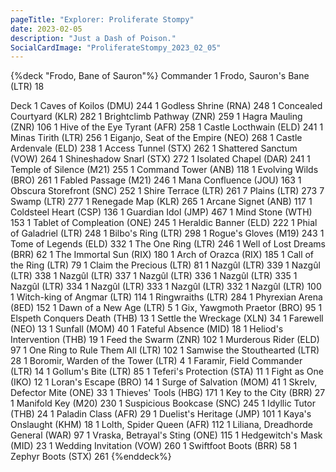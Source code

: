 ```yaml
---
pageTitle: "Explorer: Proliferate Stompy"
date: 2023-02-05
description: "Just a Dash of Poison."
SocialCardImage: "ProliferateStompy_2023_02_05"
---
```


{%deck "Frodo, Bane of Sauron"%}
Commander
1 Frodo, Sauron's Bane (LTR) 18

Deck
1 Caves of Koilos (DMU) 244
1 Godless Shrine (RNA) 248
1 Concealed Courtyard (KLR) 282
1 Brightclimb Pathway (ZNR) 259
1 Hagra Mauling (ZNR) 106
1 Hive of the Eye Tyrant (AFR) 258
1 Castle Locthwain (ELD) 241
1 Minas Tirith (LTR) 256
1 Eiganjo, Seat of the Empire (NEO) 268
1 Castle Ardenvale (ELD) 238
1 Access Tunnel (STX) 262
1 Shattered Sanctum (VOW) 264
1 Shineshadow Snarl (STX) 272
1 Isolated Chapel (DAR) 241
1 Temple of Silence (M21) 255
1 Command Tower (ANB) 118
1 Evolving Wilds (BRO) 261
1 Fabled Passage (M21) 246
1 Mana Confluence (JOU) 163
1 Obscura Storefront (SNC) 252
1 Shire Terrace (LTR) 261
7 Plains (LTR) 273
7 Swamp (LTR) 277
1 Renegade Map (KLR) 265
1 Arcane Signet (ANB) 117
1 Coldsteel Heart (CSP) 136
1 Guardian Idol (JMP) 467
1 Mind Stone (WTH) 153
1 Tablet of Compleation (ONE) 245
1 Heraldic Banner (ELD) 222
1 Phial of Galadriel (LTR) 248
1 Bilbo's Ring (LTR) 298
1 Rogue's Gloves (M19) 243
1 Tome of Legends (ELD) 332
1 The One Ring (LTR) 246
1 Well of Lost Dreams (BRR) 62
1 The Immortal Sun (RIX) 180
1 Arch of Orazca (RIX) 185
1 Call of the Ring (LTR) 79
1 Claim the Precious (LTR) 81
1 Nazgûl (LTR) 339
1 Nazgûl (LTR) 338
1 Nazgûl (LTR) 337
1 Nazgûl (LTR) 336
1 Nazgûl (LTR) 335
1 Nazgûl (LTR) 334
1 Nazgûl (LTR) 333
1 Nazgûl (LTR) 332
1 Nazgûl (LTR) 100
1 Witch-king of Angmar (LTR) 114
1 Ringwraiths (LTR) 284
1 Phyrexian Arena (8ED) 152
1 Dawn of a New Age (LTR) 5
1 Gix, Yawgmoth Praetor (BRO) 95
1 Elspeth Conquers Death (THB) 13
1 Settle the Wreckage (XLN) 34
1 Farewell (NEO) 13
1 Sunfall (MOM) 40
1 Fateful Absence (MID) 18
1 Heliod's Intervention (THB) 19
1 Feed the Swarm (ZNR) 102
1 Murderous Rider (ELD) 97
1 One Ring to Rule Them All (LTR) 102
1 Samwise the Stouthearted (LTR) 28
1 Boromir, Warden of the Tower (LTR) 4
1 Faramir, Field Commander (LTR) 14
1 Gollum's Bite (LTR) 85
1 Teferi's Protection (STA) 11
1 Fight as One (IKO) 12
1 Loran's Escape (BRO) 14
1 Surge of Salvation (MOM) 41
1 Skrelv, Defector Mite (ONE) 33
1 Thieves' Tools (HBG) 171
1 Key to the City (BRR) 27
1 Manifold Key (M20) 230
1 Suspicious Bookcase (SNC) 245
1 Idyllic Tutor (THB) 24
1 Paladin Class (AFR) 29
1 Duelist's Heritage (JMP) 101
1 Kaya's Onslaught (KHM) 18
1 Lolth, Spider Queen (AFR) 112
1 Liliana, Dreadhorde General (WAR) 97
1 Vraska, Betrayal's Sting (ONE) 115
1 Hedgewitch's Mask (MID) 23
1 Wedding Invitation (VOW) 260
1 Swiftfoot Boots (BRR) 58
1 Zephyr Boots (STX) 261
{%enddeck%}

